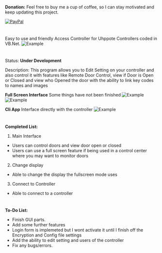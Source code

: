**Donation:**
Feel free to buy me a cup of coffee, so I can stay motivated and keep updating this project.

[![PayPal](https://img.shields.io/badge/Donate-PayPal-green.svg)](paypal.me/realashleybailey)

#
Easy to use and friendly Access Controller for Uhppote Controllers coded in VB.Net.
![Example](https://i.imgur.com/F0QZwnH.png)
#


Status: **Under Development**

Description: This program allows you to Edit Setting on your controller and also control it with features like Remote Door Control, view if Door is Open or Closed and view who Opened the door with the ability to link key codes to names and images

**Full Screen Interface**
Some things have not been finished
![Example](https://i.imgur.com/4nobYQT.png)
![Example](https://i.imgur.com/rw32Uzy.png)

**Cli App**
Interface directly with the controller
![Example](https://i.imgur.com/VqJsxav.png)

#
**Completed List:**
1. Main Interface
 - Users can control doors and view door open or closed
 - Users can use a full screen feature if being used in a control center where you may want to monitor doors
 
2. Change display
 - Able to change the display the fullscreen mode uses
 
3. Connect to Controller
 - Able to connect to a controller
#
**To-Do List:**

- Finish GUI parts.
- Add some further features
- Login form is implemeted but I wont activate it until I finish off the Encryption and Config file settings
- Add the ability to edit setting and users of the controller
- Fix any bugs/errors.
